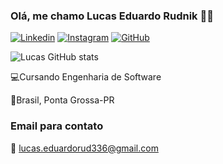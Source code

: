 
### Olá, me chamo Lucas Eduardo Rudnik  👋🙂

[![Linkedin](https://img.shields.io/badge/LinkedIn-0077B5?style=for-the-badge&logo=linkedin&logoColor=white)](https://www.linkedin.com/in/lucas-eduardo-rudnik-34a602238/)
[![Instagram](https://img.shields.io/badge/Instagram-E4405F?style=for-the-badge&logo=instagram&logoColor=white)](https://www.instagram.com/lucasrud44/)
[![GitHub](https://img.shields.io/badge/GitHub-100000?style=for-the-badge&logo=github&logoColor=white)](https://github.com/LucasRudnik)

![Lucas GitHub stats](https://github-readme-stats.vercel.app/api?username=LucasRudnik&show_icons=true&theme=dracula)

💻Cursando Engenharia de Software

📍Brasil, Ponta Grossa-PR

### Email para contato
📧 lucas.eduardorud336@gmail.com
